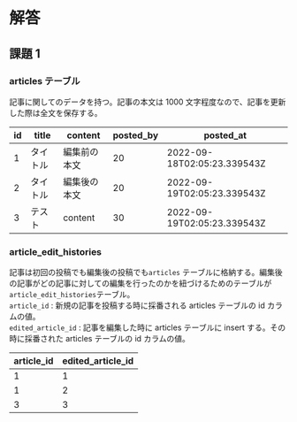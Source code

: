 # 解答

## 課題 1

### articles テーブル

記事に関してのデータを持つ。記事の本文は 1000 文字程度なので、記事を更新した際は全文を保存する。

| id  | title    | content      | posted_by | posted_at                   |
| --- | -------- | ------------ | --------- | --------------------------- |
| 1   | タイトル | 編集前の本文 | 20        | 2022-09-18T02:05:23.339543Z |
| 2   | タイトル | 編集後の本文 | 20        | 2022-09-19T02:05:23.339543Z |
| 3   | テスト   | content      | 30        | 2022-09-19T02:05:23.339543Z |

### article_edit_histories

記事は初回の投稿でも編集後の投稿でも`articles` テーブルに格納する。編集後の記事がどの記事に対しての編集を行ったのかを紐づけるためのテーブルが`article_edit_histories`テーブル。  
`article_id` : 新規の記事を投稿する時に採番される articles テーブルの id カラムの値。  
`edited_article_id` : 記事を編集した時に articles テーブルに insert する。その時に採番された articles テーブルの id カラムの値。

| article_id | edited_article_id |
| ---------- | ----------------- |
| 1          | 1                 |
| 1          | 2                 |
| 3          | 3                 |
